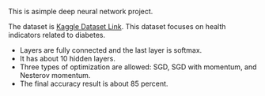 This is asimple deep neural network project.

The dataset is [Kaggle Dataset Link](https://www.kaggle.com/datasets/alexteboul/diabetes-health-indicators-dataset). This dataset focuses on health indicators related to diabetes.

* Layers are fully connected and the last layer is softmax.
* It has about 10 hidden layers.
* Three types of optimization are allowed: SGD, SGD with momentum, and Nesterov momentum.
* The final accuracy result is about 85 percent.
